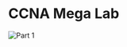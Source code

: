 # CCNA Mega Lab

![Part 1](https://github.com/nickbruggen90/Packet-Tracer-Labs/blob/main/Images/Mega-Lab-Part1/Screenshot%202025-03-29%20085246.png)

